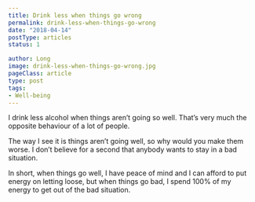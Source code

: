 ```yaml
---
title: Drink less when things go wrong
permalink: drink-less-when-things-go-wrong
date: "2018-04-14"
postType: articles
status: 1

author: Long
image: drink-less-when-things-go-wrong.jpg
pageClass: article
type: post
tags:
- Well-being
---
```


I drink less alcohol when things aren’t going so well. That’s very much the opposite behaviour of a lot of people.

The way I see it is things aren’t going well, so why would you make them worse. I don’t believe for a second that anybody wants to stay in a bad situation.

In short, when things go well, I have peace of mind and I can afford to put energy on letting loose, but when things go bad, I spend 100% of my energy to get out of the bad situation.
